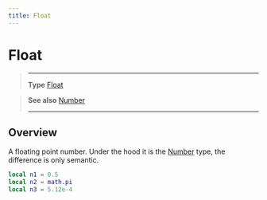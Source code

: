 ```yaml
---
title: Float
---
```

# Float

> --------------------- ------------------------------------------------------------------------------------------
> __Type__              [Float](/type/Float/)

> __See also__          [Number](https://docs.coronalabs.com/api/type/Number.html)
> --------------------- ------------------------------------------------------------------------------------------

## Overview

A floating point number. Under the hood it is the [Number](https://docs.coronalabs.com/api/type/Number.html) type, the difference is only semantic.

```lua
local n1 = 0.5
local n2 = math.pi
local n3 = 5.12e-4
```
